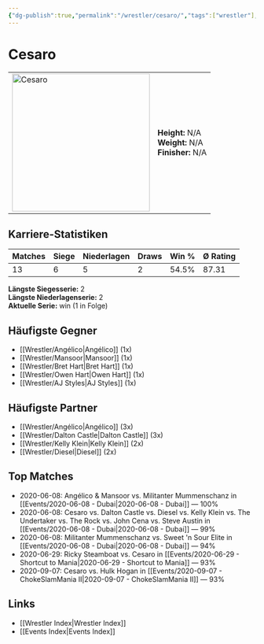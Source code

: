 ```yaml
---
{"dg-publish":true,"permalink":"/wrestler/cesaro/","tags":["wrestler"],"noteIcon":"","created":"2025-08-11T09:33:18.061+02:00"}
---
```



# Cesaro

<table>
<tr>
<td><img src="Cesaro.png" width="280" alt="Cesaro"></td>
<td>
<b>Height:</b> N/A<br>
<b>Weight:</b> N/A<br>
<b>Finisher:</b> N/A<br>
</td>
</tr>
</table>

## Karriere-Statistiken

| Matches | Siege | Niederlagen | Draws | Win % | Ø Rating |
|---------|-------|-------------|-------|-------|-----------|
| 13 | 6 | 5 | 2 | 54.5% | 87.31 |

**Längste Siegesserie:** 2<br>**Längste Niederlagenserie:** 2<br>**Aktuelle Serie:** win (1 in Folge)


## Häufigste Gegner
- [[Wrestler/Angélico\|Angélico]] (1x)
- [[Wrestler/Mansoor\|Mansoor]] (1x)
- [[Wrestler/Bret Hart\|Bret Hart]] (1x)
- [[Wrestler/Owen Hart\|Owen Hart]] (1x)
- [[Wrestler/AJ Styles\|AJ Styles]] (1x)

## Häufigste Partner
- [[Wrestler/Angélico\|Angélico]] (3x)
- [[Wrestler/Dalton Castle\|Dalton Castle]] (3x)
- [[Wrestler/Kelly Klein\|Kelly Klein]] (2x)
- [[Wrestler/Diesel\|Diesel]] (2x)

## Top Matches
- 2020-06-08: Angélico & Mansoor vs. Militanter Mummenschanz in [[Events/2020-06-08 - Dubai\|2020-06-08 - Dubai]] — 100%
- 2020-06-08: Cesaro  vs. Dalton Castle vs. Diesel vs. Kelly Klein vs. The Undertaker  vs. The Rock vs. John Cena vs. Steve Austin in [[Events/2020-06-08 - Dubai\|2020-06-08 - Dubai]] — 99%
- 2020-06-08: Militanter Mummenschanz vs. Sweet 'n Sour Elite in [[Events/2020-06-08 - Dubai\|2020-06-08 - Dubai]] — 94%
- 2020-06-29: Ricky Steamboat vs. Cesaro  in [[Events/2020-06-29 - Shortcut to Mania\|2020-06-29 - Shortcut to Mania]] — 93%
- 2020-09-07: Cesaro vs. Hulk Hogan in [[Events/2020-09-07 - ChokeSlamMania II\|2020-09-07 - ChokeSlamMania II]] — 93%

## Links
- [[Wrestler Index\|Wrestler Index]]
- [[Events Index\|Events Index]]
